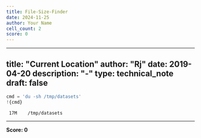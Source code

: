 ```yaml
---
title: File-Size-Finder
date: 2024-11-25
author: Your Name
cell_count: 2
score: 0
---
```


---
title: "Current Location"
author: "Rj"
date: 2019-04-20
description: "-"
type: technical_note
draft: false
---

```python
cmd = 'du -sh /tmp/datasets'
!{cmd}
```

     17M	/tmp/datasets



---
**Score: 0**